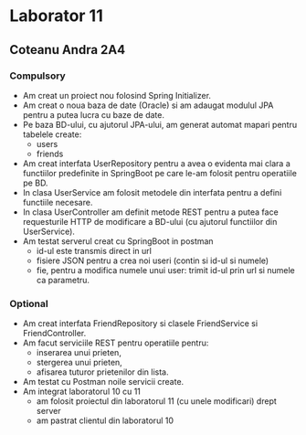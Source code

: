 # Laborator 11
## Coteanu Andra 2A4
### Compulsory

+ Am creat un proiect nou folosind Spring Initializer.
+ Am creat o noua baza de date (Oracle) si am adaugat modulul JPA pentru a putea lucra cu baze de date.
+ Pe baza BD-ului, cu ajutorul JPA-ului, am generat automat mapari pentru tabelele create:
    + users
    + friends
+ Am creat interfata UserRepository pentru a avea o evidenta mai clara a functiilor predefinite in SpringBoot pe care le-am folosit pentru operatiile pe BD.
+ In clasa UserService am folosit metodele din interfata pentru a defini functiile necesare.
+ In clasa UserController am definit metode REST pentru a putea face requesturile HTTP de modificare a BD-ului (cu ajutorul functiilor din UserService).
+ Am testat serverul creat cu SpringBoot in postman 
    + id-ul este transmis direct in url
    + fisiere JSON pentru a crea noi useri (contin si id-ul si numele)
    + fie, pentru a modifica numele unui user: trimit id-ul prin url si numele ca parametru.

### Optional

+ Am creat interfata FriendRepository si clasele FriendService si FriendController.
+ Am facut serviciile REST pentru operatiile pentru: 
    + inserarea unui prieten, 
    + stergerea unui prieten,
    + afisarea tuturor prietenilor din lista. 
+ Am testat cu Postman noile servicii create.
+ Am integrat laboratorul 10 cu 11
    + am folosit proiectul din laboratorul 11 (cu unele modificari) drept server
    + am pastrat clientul din laboratorul 10 

